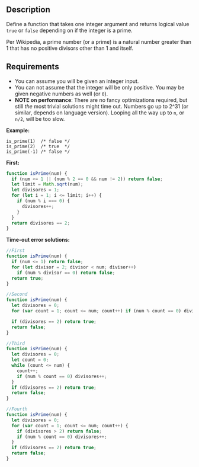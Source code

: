 ## Description

Define a function that takes one integer argument and returns logical value  `true`  or  `false`  depending on if the integer is a prime.

Per Wikipedia, a prime number (or a prime) is a natural number greater than 1 that has no positive divisors other than 1 and itself.

## Requirements

-   You can assume you will be given an integer input.
-   You can not assume that the integer will be only positive. You may be given negative numbers as well (or  `0`).
-   **NOTE on performance**: There are no fancy optimizations required, but still  _the_  most trivial solutions might time out. Numbers go up to 2^31 (or similar, depends on language version). Looping all the way up to  `n`, or  `n/2`, will be too slow.
  
 
**Example:**
```text
is_prime(1)  /* false */
is_prime(2)  /* true  */
is_prime(-1) /* false */
```

**First:**
```javascript
function isPrime(num) {
  if (num <= 1 || (num % 2 == 0 && num != 2)) return false;
  let limit = Math.sqrt(num);
  let divisores = 1;
  for (let i = 1; i <= limit; i++) {
    if (num % i === 0) {
      divisores++;
    }
  }
  return divisores == 2;
}
```

**Time-out error solutions:**
```javascript
//First
function isPrime(num) {
  if (num <= 1) return false;
  for (let divisor = 2; divisor < num; divisor++)
    if (num % divisor == 0) return false;
  return true;
}

//Second
function isPrime(num) {
  let divisores = 0;
  for (var count = 1; count <= num; count++) if (num % count == 0) divisores++;

  if (divisores == 2) return true;
  return false;
}

//Third
function isPrime(num) {
  let divisores = 0;
  let count = 0;
  while (count <= num) {
    count++;
    if (num % count == 0) divisores++;
  }
  if (divisores == 2) return true;
  return false;
}

//Fourth
function isPrime(num) {
  let divisores = 0;
  for (var count = 1; count <= num; count++) {
    if (divisores > 2) return false;
    if (num % count == 0) divisores++;
  }
  if (divisores == 2) return true;
  return false;
}
```

